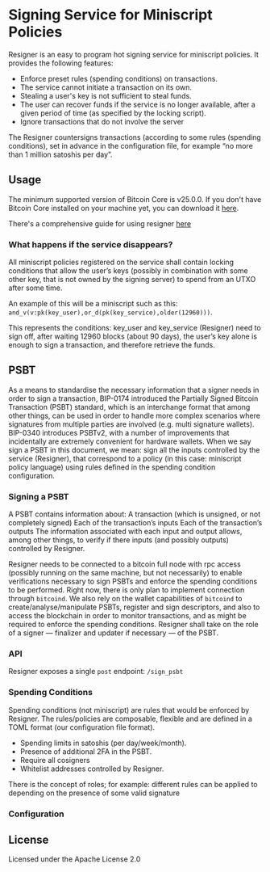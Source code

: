 # Signing Service for Miniscript Policies

Resigner is an easy to program hot signing service for miniscript policies. It provides the following features:

- Enforce preset rules (spending conditions) on transactions.
- The service cannot initiate a transaction on its own.
- Stealing a user's key is not sufficient to steal funds.
- The user can recover funds if the service is no longer available, after a given period of time (as specified by the locking script).
- Ignore transactions that do not involve the server

The Resigner countersigns transactions (according to some rules (spending conditions), set in advance in the configuration file, for example “no more than 1 million satoshis per day”. 

## Usage

The minimum supported version of Bitcoin Core is v25.0.0. If you don't have Bitcoin Core installed on your machine yet, you can download it [here](https://bitcoincore.org/en/download/).

There's a comprehensive guide for using resigner [here](docs/guide.md)

### What happens if the service disappears?

All miniscript policies registered on the service shall contain locking conditions that allow the user’s keys (possibly in combination with some other key, that is not owned by the signing server) to spend from an UTXO after some time.

An example of this will be a miniscript such as this:  
`and_v(v:pk(key_user),or_d(pk(key_service),older(12960)))`.

This represents the conditions: key_user and key_service (Resigner) need to sign off, after waiting 12960 blocks (about 90 days), the user’s key alone is enough to sign a transaction, and therefore retrieve the funds.

## PSBT

As a means to standardise the necessary information that a signer needs in order to sign a transaction, BIP-0174 introduced the Partially Signed Bitcoin Transaction (PSBT) standard, which is an interchange format that among other things, can be used in order to handle more complex scenarios where signatures from multiple parties are involved (e.g. multi signature wallets). BIP-0340 introduces PSBTv2, with a number of improvements that incidentally are extremely convenient for hardware wallets.
When we say sign a PSBT in this document, we mean: sign all the inputs controlled by the service (Resigner), that correspond to a policy (in this case: miniscript policy language) using rules defined in the spending condition configuration.

### Signing a PSBT

A PSBT contains information about:
A transaction (which is unsigned, or not completely signed)
Each of the transaction’s inputs
Each of the transaction’s outputs
The information associated with each input and output allows, among other things, to verify if there inputs (and possibly outputs) controlled by Resigner.

Resigner needs to be connected to a bitcoin full node with rpc access (possibly running on the same machine, but not necessarily) to enable verifications necessary to sign PSBTs and enforce the spending conditions to be performed. Right now, there is only plan to implement connection through `bitcoind`.
We also rely on the wallet capabilities of `bitcoind` to create/analyse/manipulate PSBTs, register and sign descriptors, and also to access the blockchain in order to monitor transactions, and as might be required to enforce the spending conditions.
Resigner shall take on the role of a signer — finalizer and updater if necessary — of the PSBT.

### API

Resigner exposes a single `post` endpoint: `/sign_psbt`

### Spending Conditions

Spending conditions (not miniscript) are rules that would be enforced by Resigner. The rules/policies are composable, flexible and are defined in a TOML format (our configuration file format).

- Spending limits in satoshis  (per day/week/month).
- Presence of additional 2FA in the PSBT.
- Require all cosigners
- Whitelist addresses controlled by Resigner.

There is the concept of roles; for example: different rules can be applied to depending on the presence of some valid signature

### Configuration

## License

Licensed under the Apache License 2.0
